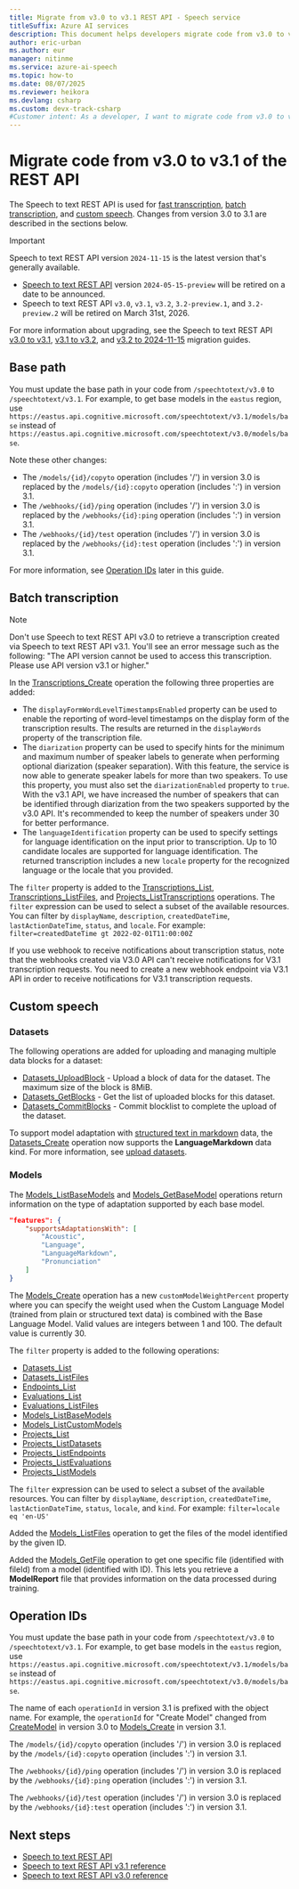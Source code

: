 ```yaml
---
title: Migrate from v3.0 to v3.1 REST API - Speech service
titleSuffix: Azure AI services
description: This document helps developers migrate code from v3.0 to v3.1 of the Speech to text REST API.
author: eric-urban
ms.author: eur
manager: nitinme
ms.service: azure-ai-speech
ms.topic: how-to
ms.date: 08/07/2025
ms.reviewer: heikora
ms.devlang: csharp
ms.custom: devx-track-csharp
#Customer intent: As a developer, I want to migrate code from v3.0 to v3.1 of the Speech to text REST API.
---
```


# Migrate code from v3.0 to v3.1 of the REST API

The Speech to text REST API is used for [fast transcription](./fast-transcription-create.md), [batch transcription](batch-transcription.md), and [custom speech](custom-speech-overview.md). Changes from version 3.0 to 3.1 are described in the sections below.

> [!IMPORTANT]
> Speech to text REST API version `2024-11-15` is the latest version that's generally available. 
> - [Speech to text REST API](rest-speech-to-text.md) version `2024-05-15-preview` will be retired on a date to be announced. 
> - Speech to text REST API `v3.0`, `v3.1`, `v3.2`, `3.2-preview.1`, and `3.2-preview.2` will be retired on March 31st, 2026. 
> 
> For more information about upgrading, see the Speech to text REST API [v3.0 to v3.1](migrate-v3-0-to-v3-1.md), [v3.1 to v3.2](migrate-v3-1-to-v3-2.md), and [v3.2 to 2024-11-15](migrate-2024-11-15.md) migration guides.

## Base path

You must update the base path in your code from `/speechtotext/v3.0` to `/speechtotext/v3.1`. For example, to get base models in the `eastus` region, use `https://eastus.api.cognitive.microsoft.com/speechtotext/v3.1/models/base` instead of `https://eastus.api.cognitive.microsoft.com/speechtotext/v3.0/models/base`.

Note these other changes:
- The `/models/{id}/copyto` operation (includes '/') in version 3.0 is replaced by the `/models/{id}:copyto` operation (includes ':') in version 3.1.
- The `/webhooks/{id}/ping` operation (includes '/') in version 3.0 is replaced by the `/webhooks/{id}:ping` operation (includes ':') in version 3.1.
- The `/webhooks/{id}/test` operation (includes '/') in version 3.0 is replaced by the `/webhooks/{id}:test` operation (includes ':') in version 3.1.

For more information, see [Operation IDs](#operation-ids) later in this guide.

## Batch transcription

> [!NOTE]
> Don't use Speech to text REST API v3.0 to retrieve a transcription created via Speech to text REST API v3.1. You'll see an error message such as the following: "The API version cannot be used to access this transcription. Please use API version v3.1 or higher."

In the [Transcriptions_Create](/rest/api/speechtotext/transcriptions/create) operation the following three properties are added:
- The `displayFormWordLevelTimestampsEnabled` property can be used to enable the reporting of word-level timestamps on the display form of the transcription results. The results are returned in the `displayWords` property of the transcription file.
- The `diarization` property can be used to specify hints for the minimum and maximum number of speaker labels to generate when performing optional diarization (speaker separation). With this feature, the service is now able to generate speaker labels for more than two speakers. To use this property, you must also set the `diarizationEnabled` property to `true`. With the v3.1 API, we have increased the number of speakers that can be identified through diarization from the two speakers supported by the v3.0 API. It's recommended to keep the number of speakers under 30 for better performance.
- The `languageIdentification` property can be used to specify settings for language identification on the input prior to transcription. Up to 10 candidate locales are supported for language identification. The returned transcription includes a new `locale` property for the recognized language or the locale that you provided. 

The `filter` property is added to the [Transcriptions_List](/rest/api/speechtotext/transcriptions/list), [Transcriptions_ListFiles](/rest/api/speechtotext/transcriptions/list-files), and [Projects_ListTranscriptions](/rest/api/speechtotext/projects/list-transcriptions) operations. The `filter` expression can be used to select a subset of the available resources. You can filter by `displayName`, `description`, `createdDateTime`, `lastActionDateTime`, `status`, and `locale`. For example: `filter=createdDateTime gt 2022-02-01T11:00:00Z`

If you use webhook to receive notifications about transcription status, note that the webhooks created via V3.0 API can't receive notifications for V3.1 transcription requests. You need to create a new webhook endpoint via V3.1 API in order to receive notifications for V3.1 transcription requests.

## Custom speech

### Datasets

The following operations are added for uploading and managing multiple data blocks for a dataset:
 - [Datasets_UploadBlock](/rest/api/speechtotext/datasets/upload-block) - Upload a block of data for the dataset. The maximum size of the block is 8MiB.
 - [Datasets_GetBlocks](/rest/api/speechtotext/datasets/get-blocks) - Get the list of uploaded blocks for this dataset.
 - [Datasets_CommitBlocks](/rest/api/speechtotext/datasets/commit-blocks) - Commit blocklist to complete the upload of the dataset. 

To support model adaptation with [structured text in markdown](how-to-custom-speech-test-and-train.md#structured-text-data-for-training) data, the [Datasets_Create](/rest/api/speechtotext/datasets/create) operation now supports the **LanguageMarkdown** data kind. For more information, see [upload datasets](how-to-custom-speech-upload-data.md#upload-datasets). 

### Models

The [Models_ListBaseModels](/rest/api/speechtotext/models/list-base-models) and [Models_GetBaseModel](/rest/api/speechtotext/models/get-base-model) operations return information on the type of adaptation supported by each base model.

```json 
"features": {
    "supportsAdaptationsWith": [
        "Acoustic",
        "Language",
        "LanguageMarkdown",
        "Pronunciation"
    ]
}
```

The [Models_Create](/rest/api/speechtotext/models/create) operation has a new `customModelWeightPercent` property where you can specify the weight used when the Custom Language Model (trained from plain or structured text data) is combined with the Base Language Model. Valid values are integers between 1 and 100. The default value is currently 30.

The `filter` property is added to the following operations:

- [Datasets_List](/rest/api/speechtotext/datasets/list)
- [Datasets_ListFiles](/rest/api/speechtotext/datasets/list-files)
- [Endpoints_List](/rest/api/speechtotext/endpoints/list)
- [Evaluations_List](/rest/api/speechtotext/evaluations/list)
- [Evaluations_ListFiles](/rest/api/speechtotext/evaluations/list-files)
- [Models_ListBaseModels](/rest/api/speechtotext/models/list-base-models)
- [Models_ListCustomModels](/rest/api/speechtotext/models/list-custom-models)
- [Projects_List](/rest/api/speechtotext/projects/list)
- [Projects_ListDatasets](/rest/api/speechtotext/projects/list-datasets)
- [Projects_ListEndpoints](/rest/api/speechtotext/projects/list-endpoints)
- [Projects_ListEvaluations](/rest/api/speechtotext/projects/list-evaluations)
- [Projects_ListModels](/rest/api/speechtotext/projects/list-models)

The `filter` expression can be used to select a subset of the available resources. You can filter by `displayName`, `description`, `createdDateTime`, `lastActionDateTime`, `status`, `locale`, and `kind`. For example: `filter=locale eq 'en-US'`

Added the [Models_ListFiles](/rest/api/speechtotext/models/list-files) operation to get the files of the model identified by the given ID.

Added the [Models_GetFile](/rest/api/speechtotext/models/get-file) operation to get one specific file (identified with fileId) from a model (identified with ID). This lets you retrieve a **ModelReport** file that provides information on the data processed during training. 

## Operation IDs

You must update the base path in your code from `/speechtotext/v3.0` to `/speechtotext/v3.1`. For example, to get base models in the `eastus` region, use `https://eastus.api.cognitive.microsoft.com/speechtotext/v3.1/models/base` instead of `https://eastus.api.cognitive.microsoft.com/speechtotext/v3.0/models/base`.

The name of each `operationId` in version 3.1 is prefixed with the object name. For example, the `operationId` for "Create Model" changed from [CreateModel](/rest/api/speechtotext/create-model/create-model?view=rest-speechtotext-v3.0&preserve-view=true) in version 3.0 to [Models_Create](/rest/api/speechtotext/models/create?view=rest-speechtotext-v3.1&preserve-view=true) in version 3.1.

The `/models/{id}/copyto` operation (includes '/') in version 3.0 is replaced by the `/models/{id}:copyto` operation (includes ':') in version 3.1.

The `/webhooks/{id}/ping` operation (includes '/') in version 3.0 is replaced by the `/webhooks/{id}:ping` operation (includes ':') in version 3.1.

The `/webhooks/{id}/test` operation (includes '/') in version 3.0 is replaced by the `/webhooks/{id}:test` operation (includes ':') in version 3.1.

## Next steps

* [Speech to text REST API](rest-speech-to-text.md)
* [Speech to text REST API v3.1 reference](/rest/api/speechtotext/operation-groups?view=rest-speechtotext-v3.1&preserve-view=true)
* [Speech to text REST API v3.0 reference](/rest/api/speechtotext/operation-groups?view=rest-speechtotext-v3.0&preserve-view=true)


